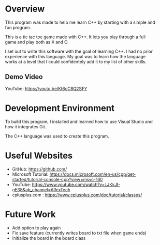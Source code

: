 # Overview

This program was made to help me learn C++ by starting with a simple and fun program.

This is a tic tac toe game made with C++. It lets you play through a full game and play both as X and O.

I set out to write this software with the goal of learning C++. I had no prior experience with this language. My goal was to learn how the language works at a level that I could confidentely add it to my list of other skills.

## Demo Video
YouTube: https://youtu.be/Kt6cC8Q2SFY

# Development Environment

To build this program, I installed and learned how to use Visual Studio and how it integrates Git.

The C++ language was used to create this program.

# Useful Websites

* GitHub: https://github.com/
* Microsoft Tutorial: https://docs.microsoft.com/en-us/cpp/get-started/tutorial-console-cpp?view=msvc-160
* YouTube: https://www.youtube.com/watch?v=LJKkJI-gE38&ab_channel=AlfexTech
* cplusplus.com : https://www.cplusplus.com/doc/tutorial/classes/

# Future Work

* Add option to play again
* Fix save feature (currently writes board to txt file when game ends)
* Initialize the board in the board class

